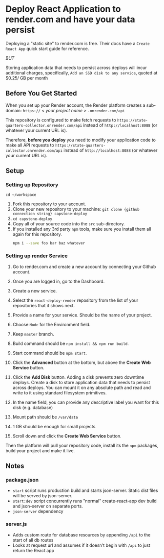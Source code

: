 # Deploy React Application to render.com and have your data persist

Deploying a "static site" to render.com is free.
Their docs have a `Create React App` quick start guide for reference.

*BUT*

Storing application data that needs to persist across deploys will incur additional charges, specifically,  `Add an SSD disk to any service`, quoted at $0.25/ GB per month


## Before You Get Started

When you set up your Render account, the Render platform creates a sub-domain:
 `https://` < *your project name* > `.onrender.com/api` 

This repository is configured to make fetch requests to `https://state-quarters-collector.onrender.com/api` instead of `http://localhost:8088` (or whatever your current URL is).

Therefore,  **before you deploy** you need to modify your application code to make all API requests to `https://state-quarters-collector.onrender.com/api` instead of `http://localhost:8088` (or whatever your current URL is).




## Setup

### Setting up Repository

 `cd ~/workspace`
1. Fork this repository to your account.
1. Clone your new repository to your machine: ```git clone {github connection string} capstone-deploy```
1. `cd capstone-deploy`
2. Copy all of your source code into the `src` sub-directory.
3. If you installed any 3rd party `npm` tools, make sure you install them all again for this repository.
    ```sh
    npm i --save foo bar baz whatever
    ```

### Setting up render Service

1. Go to render.com and create a new account by connecting your Github account.
2. Once you are logged in, go to the Dashboard.
3. Create a new service.
4. Select the `react-deploy-render` repository from the list of your repositories that it shows next.
5. Provide a name for your service. Should be the name of your project.
6. Choose `Node` for the Environment field.
7. Keep `master` branch.
8. Build command should be `npm install && npm run build`.
9. Start command should be `npm start`.
10. Click the **Advanced** button at the bottom, but above the **Create Web Service** button.
11. Click the **Add Disk** button.  Adding a disk prevents zero downtime deploys.  Create a disk to store application data that needs to persist across deploys. You can mount it on any absolute path and read and write to it using standard filesystem primitives.

12. In the name field, you can provide any descriptive label you want for this disk (e.g. database)
13. Mount path should be `/var/data`
14. 1 GB should be enough for small projects.
15. Scroll down and click the **Create Web Service** button.

Then the platform will pull your repository code, install its the `npm` packages, build your project and make it live.


## Notes

### **package.json**

* `start` script runs production build and starts json-server. Static dist files will be served by json-server.
* `start:dev` script concurrently runs "normal" create-react-app dev build and json-server on separate ports.
* `json-server` dependency

### **server.js**

* Adds custom route for database resources by appending `/api` to the start of all db routes
* Looks at request url and assumes if it doesn't begin with `/api` to just return the React app

